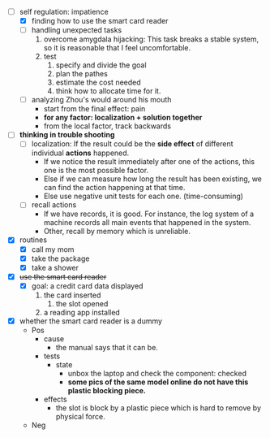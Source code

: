 - [ ] self regulation: impatience
    - [x] finding how to use the smart card reader
    - [ ] handling unexpected tasks
        1. overcome amygdala hijacking: This task breaks a stable system, so it is reasonable that I feel uncomfortable.
        2. test
            1. specify and divide the goal
            2. plan the pathes
            3. estimate the cost needed
            4. think how to allocate time for it.
    - [ ] analyzing Zhou's would around his mouth
        - start from the final effect: pain
        - **for any factor: localization + solution together**
        - from the local factor, track backwards
- [ ] **thinking in trouble shooting**
    - [ ] localization: If the result could be the **side effect** of different individual **actions** happened.
        - If we notice the result immediately after one of the actions, this one is the most possible factor.
        - Else if we can measure how long the result has been existing, we can find the action happening at that time.
        - Else use negative unit tests for each one. (time-consuming)
    - [ ] recall actions
        - If we have records, it is good. For instance, the log system of a machine records all main events that happened in the system.
        - Other, recall by memory which is unreliable. 
- [x] routines
    - [x] call my mom
    - [x] take the package
    - [x] take a shower
- [x] ~~use the smart card reader~~
    - [x] goal: a credit card data displayed
        1. the card inserted
            1. the slot opened
        2. a reading app installed
- [x] whether the smart card reader is a dummy
    - Pos
        - cause
            - the manual says that it can be.
        - tests
            - state
                - unbox the laptop and check the component: checked
                - **some pics of the same model online do not have this plastic blocking piece.**
        - effects
            - the slot is block by a plastic piece which is hard to remove by physical force.
    - Neg 